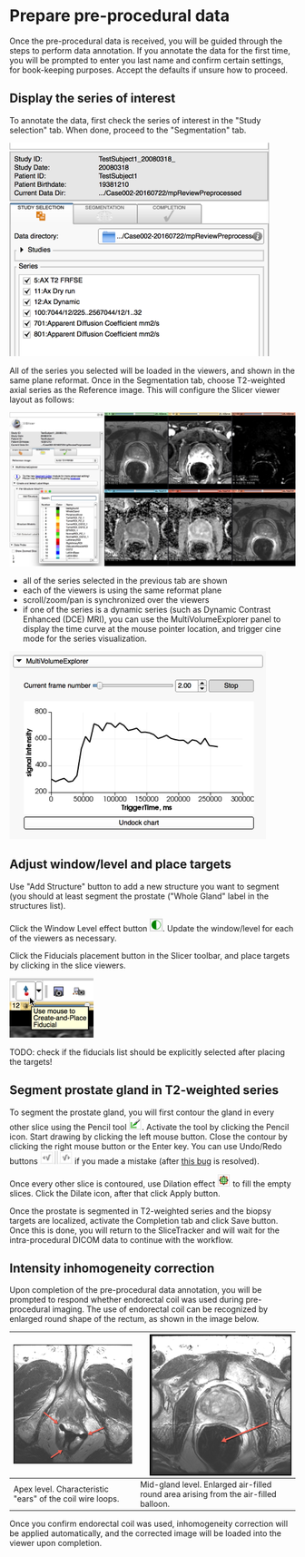 # Prepare pre-procedural data

Once the pre-procedural data is received, you will be guided through the steps to perform data annotation. If you annotate the data for the first time, you will be prompted to enter you last name and confirm certain settings, for book-keeping purposes. Accept the defaults if unsure how to proceed.

## Display the series of interest

To annotate the data, first check the series of interest in the "Study selection" tab. When done, proceed to the "Segmentation" tab. 

![](../images/mpreview.png)

All of the series you selected will be loaded in the viewers, and shown in the same plane reformat. Once in the Segmentation tab, choose T2-weighted axial series as the Reference image. This will configure the Slicer viewer layout as follows:

![](../images/viewers_configured.jpg)

* all of the series selected in the previous tab are shown
* each of the viewers is using the same reformat plane
* scroll/zoom/pan is synchronized over the viewers
* if one of the series is a dynamic series (such as Dynamic Contrast Enhanced (DCE) MRI), you can use the MultiVolumeExplorer panel to display the time curve at the mouse pointer location, and trigger cine mode for the series visualization.

![](../images/dynamic_plot.png)

## Adjust window/level and place targets

Use "Add Structure" button to add a new structure you want to segment (you should at least segment the prostate ("Whole Gland" label in the structures list).

Click the Window Level effect button ![](../images/wl_icon.png). Update the window/level for each of the viewers as necessary.

Click the Fiducials placement button in the Slicer toolbar, and place targets by clicking in the slice viewers.

![](../images/fiducials_placement.png)

TODO: check if the fiducials list should be explicitly selected after placing the targets!

## Segment prostate gland in T2-weighted series

To segment the prostate gland, you will first contour the gland in every other slice using the Pencil tool ![](../images/pencil_effect.png). Activate the tool by clicking the Pencil icon. Start drawing by clicking the left mouse button. Close the contour by clicking the right mouse button or the Enter key. You can use Undo/Redo buttons ![](../images/undoredo_buttons.png) if you made a mistake (after [this bug](https://github.com/SlicerProstate/mpReview/issues/135) is resolved).

Once every other slice is contoured, use Dilation effect ![](../images/dilate_effect.png) to fill the empty slices. Click the Dilate icon, after that click Apply button.

Once the prostate is segmented in T2-weighted series and the biopsy targets are localized, activate the Completion tab and click Save button. Once this is done, you will return to the SliceTracker and will wait for the intra-procedural DICOM data to continue with the workflow.

## Intensity inhomogeneity correction

Upon completion of the pre-procedural data annotation, you will be prompted to respond whether endorectal coil was used during pre-procedural imaging. The use of endorectal coil can be recognized by enlarged round shape of the rectum, as shown in the image below.

| <img src="../images/ecoil_apex.png" width="250"> | <img src="../images/ecoil_midgland.png" width="250" align="right"> |
| -- | -- |
| Apex level. Characteristic "ears" of the coil wire loops.  | Mid-gland level. Enlarged air-filled round area arising from the air-filled balloon.|

Once you confirm endorectal coil was used, inhomogeneity correction will be applied automatically, and the corrected image will be loaded into the viewer upon completion.
